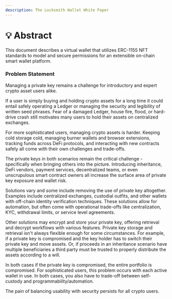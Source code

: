 ```yaml
---
description: The Locksmith Wallet White Paper
---
```


# 💡 Abstract

This document describes a virtual wallet that utilizes ERC-1155 NFT standards to model and secure permissions for an extensible on-chain smart wallet platform.

### Problem Statement

Managing a private key remains a challenge for introductory and expert crypto asset users alike.&#x20;

If a user is simply buying and holding crypto assets for a long time it could entail safely operating a Ledger or managing the security and legibility of written seed phrases. Fear of a damaged Ledger, house fire, flood, or hard-drive crash still motivates many users to hold their assets on centralized exchanges.

For more sophisticated users, managing crypto assets is harder. Keeping cold storage cold,  managing burner wallets and browser extensions, tracking funds across DeFi protocols, and interacting with new contracts safely all come with their own challenges and trade-offs.

The private keys in both scenarios remain the critical challenge - specifically when bringing others into the picture. Introducing inheritance, DeFi vendors, payment services, decentralized teams, or even unscrupulous smart contract owners all increase the surface area of private key exposure and wallet risk.

Solutions vary and some include removing the use of private key altogether. Examples include centralized exchanges, custodial outfits, and other wallets with off-chain identity verification techniques. These solutions allow for automation, but often come with operational trade-offs like centralization, KYC, withdrawal limits, or service level agreements.&#x20;

Other solutions may encrypt and store your private key, offering retrieval and decrypt workflows with various features. Private key storage and retrieval isn't always flexible enough for some circumstances. For example, if a private key is compromised and the key holder has to switch their private key and move assets. Or, if proceeds in an inheritance scenario have multiple beneficiaries a third party must be trusted to properly distribute the assets according to a will.

In both cases if the private key is compromised, the entire portfolio is compromised. For sophisticated users, this problem occurs with each active wallet in use. In both cases, you also have to trade-off between self-custody and programmability/automation.

The pain of balancing usability with security persists for all crypto users.&#x20;
